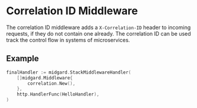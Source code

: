 Correlation ID Middleware
=========================

The correlation ID middleware adds a `X-Correlation-ID` header to incoming
requests, if they do not contain one already.
The correlation ID can be used track the control flow in systems of
microservices.

Example
-------

```go
finalHandler := midgard.StackMiddlewareHandler(
    []midgard.Middleware{
        correlation.New(),
    },
    http.HandlerFunc(HelloHandler),
)
```
